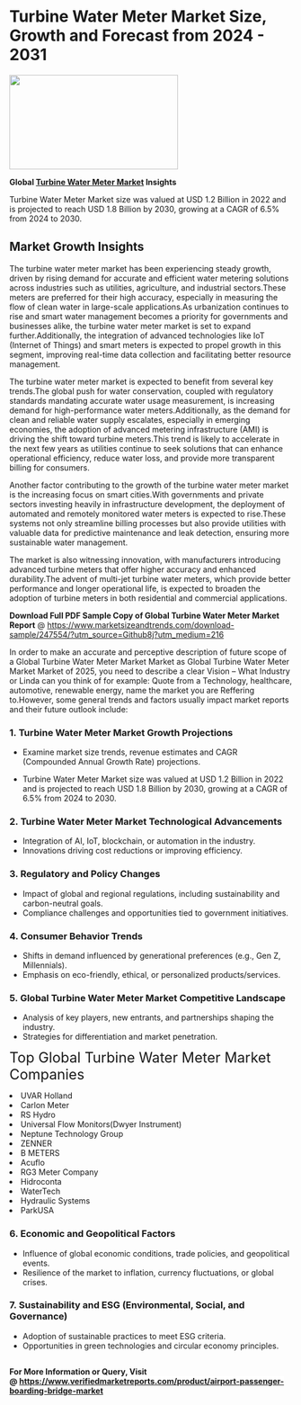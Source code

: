 <H1>Turbine Water Meter Market Size, Growth and Forecast from 2024 - 2031</H1><img class="aligncenter size-medium wp-image-584254" src="https://thirdeyenews.in/wp-content/uploads/2024/09/Global-Market-Research-300x168.jpeg" alt="" width="300" height="168" /><p><strong>Global&nbsp;<a href="https://www.marketsizeandtrends.com/download-sample/247554/?utm_source=Github8j?utm_medium=216">Turbine Water Meter Market</a> Insights</strong></p><p>Turbine Water Meter Market size was valued at USD 1.2 Billion in 2022 and is projected to reach USD 1.8 Billion by 2030, growing at a CAGR of 6.5% from 2024 to 2030.</p><p><h2>Market Growth Insights</h2> <p>The turbine water meter market has been experiencing steady growth, driven by rising demand for accurate and efficient water metering solutions across industries such as utilities, agriculture, and industrial sectors.These meters are preferred for their high accuracy, especially in measuring the flow of clean water in large-scale applications.As urbanization continues to rise and smart water management becomes a priority for governments and businesses alike, the turbine water meter market is set to expand further.Additionally, the integration of advanced technologies like IoT (Internet of Things) and smart meters is expected to propel growth in this segment, improving real-time data collection and facilitating better resource management.</p> <p>The turbine water meter market is expected to benefit from several key trends.The global push for water conservation, coupled with regulatory standards mandating accurate water usage measurement, is increasing demand for high-performance water meters.Additionally, as the demand for clean and reliable water supply escalates, especially in emerging economies, the adoption of advanced metering infrastructure (AMI) is driving the shift toward turbine meters.This trend is likely to accelerate in the next few years as utilities continue to seek solutions that can enhance operational efficiency, reduce water loss, and provide more transparent billing for consumers.</p> <p>Another factor contributing to the growth of the turbine water meter market is the increasing focus on smart cities.With governments and private sectors investing heavily in infrastructure development, the deployment of automated and remotely monitored water meters is expected to rise.These systems not only streamline billing processes but also provide utilities with valuable data for predictive maintenance and leak detection, ensuring more sustainable water management.</p> <p>The market is also witnessing innovation, with manufacturers introducing advanced turbine meters that offer higher accuracy and enhanced durability.The advent of multi-jet turbine water meters, which provide better performance and longer operational life, is expected to broaden the adoption of turbine meters in both residential and commercial applications.</p> <p><span class=""><strong>Download Full PDF Sample Copy of Global Turbine Water Meter Market Report</strong> @ <a href="https://www.marketsizeandtrends.com/download-sample/247554/?utm_source=Github8j?utm_medium=216" target="_blank">https://www.marketsizeandtrends.com/download-sample/247554/?utm_source=Github8j?utm_medium=216</a></span></p><p>In order to make an accurate and perceptive description of future scope of a Global&nbsp;Turbine Water Meter Market Market as Global&nbsp;Turbine Water Meter Market Market of 2025, you need to describe a clear Vision &ndash; What Industry or Linda can you think of for example: Quote from a Technology, healthcare, automotive, renewable energy, name the market you are Reffering to.However, some general trends and factors usually impact market reports and their future outlook include:</p><h3>1.&nbsp;<strong>Turbine Water Meter Market Growth Projections</strong></h3><ul><li>Examine market size trends, revenue estimates and CAGR (Compounded Annual Growth Rate) projections.</li><li><p>Turbine Water Meter Market size was valued at USD 1.2 Billion in 2022 and is projected to reach USD 1.8 Billion by 2030, growing at a CAGR of 6.5% from 2024 to 2030.</p></li></ul><h3>2.&nbsp;<strong>Turbine Water Meter Market Technological Advancements</strong></h3><ul><li>Integration of AI, IoT, blockchain, or automation in the industry.</li><li>Innovations driving cost reductions or improving efficiency.</li></ul><h3>3.&nbsp;<strong>Regulatory and Policy Changes</strong></h3><ul><li>Impact of global and regional regulations, including sustainability and carbon-neutral goals.</li><li>Compliance challenges and opportunities tied to government initiatives.</li></ul><h3>4.&nbsp;<strong>Consumer Behavior Trends</strong></h3><ul><li>Shifts in demand influenced by generational preferences (e.g., Gen Z, Millennials).</li><li>Emphasis on eco-friendly, ethical, or personalized products/services.</li></ul><h3>5.&nbsp;<strong>Global Turbine Water Meter Market Competitive Landscape</strong></h3><ul><li>Analysis of key players, new entrants, and partnerships shaping the industry.</li><li>Strategies for differentiation and market penetration.</li></ul><p data-pm-slice="1 1 []"><span style="color: inherit; font-family: inherit; font-size: 25px;">Top Global Turbine Water Meter Market Companies</span></p><div class="" data-test-id=""><p><li>UVAR Holland</li><li> Carlon Meter</li><li> RS Hydro</li><li> Universal Flow Monitors(Dwyer Instrument)</li><li> Neptune Technology Group</li><li> ZENNER</li><li> B METERS</li><li> Acuflo</li><li> RG3 Meter Company</li><li> Hidroconta</li><li> WaterTech</li><li> Hydraulic Systems</li><li> ParkUSA</li></p></div><h3>6.&nbsp;<strong>Economic and Geopolitical Factors</strong></h3><ul><li>Influence of global economic conditions, trade policies, and geopolitical events.</li><li>Resilience of the market to inflation, currency fluctuations, or global crises.</li></ul><h3>7.&nbsp;<strong>Sustainability and ESG (Environmental, Social, and Governance)</strong></h3><ul><li>Adoption of sustainable practices to meet ESG criteria.</li><li>Opportunities in green technologies and circular economy principles.</li></ul><h2><strong style="font-size: 14px;">For More Information or Query, Visit @&nbsp;</strong><a style="background-color: #ffffff; font-size: 14px;" href="https://www.marketsizeandtrends.com/report/turbine-water-meter-market/" target="_blank">https://www.verifiedmarketreports.com/product/airport-passenger-boarding-bridge-market</a></h2>